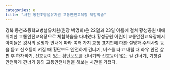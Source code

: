 ```yaml
---
categories: e
title: "사진 동천초병설유치원 교통안전교육장 체험학습"
---
```

경북 동천초등학교병설유치원(원장 박명희)은 22일과 23일 이틀에 걸쳐 황성공원 내에 위치한 교통안전교육장으로 체험학습을 다녀왔다.황성공원 어린이 교통안전교육장에서 아이들은 강사의 설명과 안내에 따라 여러 가지 교통 표지판에 대한 설명과 주의사항 등을 듣고 신호등이 켜질 때 횡단보도 안전하게 건너기, 버스를 타고 내릴 때 좌우 안전 살핀 후 하차하기, 신호등이 있는 횡단보도를 건너기와 신호등이 없는 길 건너기, 기찻길 안전하게 건너기 등의 교통안전체험을 해보는 시간을 가졌다.